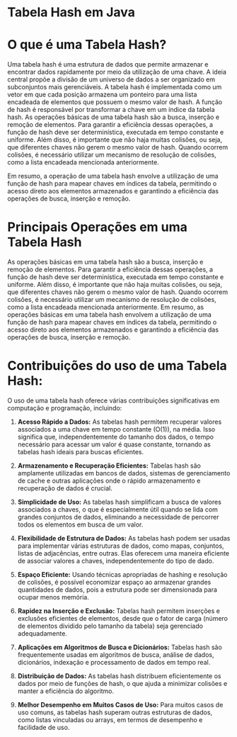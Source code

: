 
# Tabela Hash em Java

# O que é uma Tabela Hash?
Uma tabela hash é uma estrutura de dados que permite armazenar e encontrar dados rapidamente por meio da utilização de uma chave. A ideia central propõe a divisão de um universo de dados a ser organizado em subconjuntos mais gerenciáveis. A tabela hash é implementada como um vetor em que cada posição armazena um ponteiro para uma lista encadeada de elementos que possuem o mesmo valor de hash. A função de hash é responsável por transformar a chave em um índice da tabela hash. As operações básicas de uma tabela hash são a busca, inserção e remoção de elementos. Para garantir a eficiência dessas operações, a função de hash deve ser determinística, executada em tempo constante e uniforme. Além disso, é importante que não haja muitas colisões, ou seja, que diferentes chaves não gerem o mesmo valor de hash. Quando ocorrem colisões, é necessário utilizar um mecanismo de resolução de colisões, como a lista encadeada mencionada anteriormente.

Em resumo, a operação de uma tabela hash envolve a utilização de uma função de hash para mapear chaves em índices da tabela, permitindo o acesso direto aos elementos armazenados e garantindo a eficiência das operações de busca, inserção e remoção.

# Principais Operações em uma Tabela Hash

As operações básicas em uma tabela hash são a busca, inserção e remoção de elementos. Para garantir a eficiência dessas operações, a função de hash deve ser determinística, executada em tempo constante e uniforme. Além disso, é importante que não haja muitas colisões, ou seja, que diferentes chaves não gerem o mesmo valor de hash. Quando ocorrem colisões, é necessário utilizar um mecanismo de resolução de colisões, como a lista encadeada mencionada anteriormente. Em resumo, as operações básicas em uma tabela hash envolvem a utilização de uma função de hash para mapear chaves em índices da tabela, permitindo o acesso direto aos elementos armazenados e garantindo a eficiência das operações de busca, inserção e remoção.

# Contribuições do uso de uma Tabela Hash: 
O uso de uma tabela hash oferece várias contribuições significativas em computação e programação, incluindo:

1. **Acesso Rápido a Dados:** As tabelas hash permitem recuperar valores associados a uma chave em tempo constante (O(1)), na média. Isso significa que, independentemente do tamanho dos dados, o tempo necessário para acessar um valor é quase constante, tornando as tabelas hash ideais para buscas eficientes.

2. **Armazenamento e Recuperação Eficientes:** Tabelas hash são amplamente utilizadas em bancos de dados, sistemas de gerenciamento de cache e outras aplicações onde o rápido armazenamento e recuperação de dados é crucial.

3. **Simplicidade de Uso:** As tabelas hash simplificam a busca de valores associados a chaves, o que é especialmente útil quando se lida com grandes conjuntos de dados, eliminando a necessidade de percorrer todos os elementos em busca de um valor.

4. **Flexibilidade de Estrutura de Dados:** As tabelas hash podem ser usadas para implementar várias estruturas de dados, como mapas, conjuntos, listas de adjacências, entre outras. Elas oferecem uma maneira eficiente de associar valores a chaves, independentemente do tipo de dado.

5. **Espaço Eficiente:** Usando técnicas apropriadas de hashing e resolução de colisões, é possível economizar espaço ao armazenar grandes quantidades de dados, pois a estrutura pode ser dimensionada para ocupar menos memória.

6. **Rapidez na Inserção e Exclusão:** Tabelas hash permitem inserções e exclusões eficientes de elementos, desde que o fator de carga (número de elementos dividido pelo tamanho da tabela) seja gerenciado adequadamente.

7. **Aplicações em Algoritmos de Busca e Dicionários:** Tabelas hash são frequentemente usadas em algoritmos de busca, análise de dados, dicionários, indexação e processamento de dados em tempo real.

8. **Distribuição de Dados:** As tabelas hash distribuem eficientemente os dados por meio de funções de hash, o que ajuda a minimizar colisões e manter a eficiência do algoritmo.

9. **Melhor Desempenho em Muitos Casos de Uso:** Para muitos casos de uso comuns, as tabelas hash superam outras estruturas de dados, como listas vinculadas ou arrays, em termos de desempenho e facilidade de uso.



 
